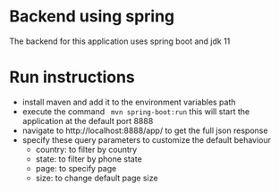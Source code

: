 # Backend using spring

The backend for this application uses spring boot and jdk 11

# Run instructions

- install maven and add it to the environment variables path
- execute the command ` mvn spring-boot:run` this will start the application at the default port 8888
- navigate to http://localhost:8888/app/ to get the full json response
- specify these query parameters to customize the default behaviour
    - country: to filter by country
    - state: to filter by phone state
    - page: to specify page
    - size: to change default page size
